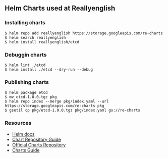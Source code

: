 ## Helm Charts used at Reallyenglish

### Installing charts

```console
$ helm repo add reallyenglish https://storage.googleapis.com/re-charts
$ helm search reallyenglish
$ helm install reallyenglish/etcd
```

### Debuggin charts

```console
$ helm lint ./etcd
$ helm install ./etcd --dry-run --debug
```

### Publishing charts

```console
$ helm package etcd
$ mv etcd-1.0.0.tgz pkg
$ helm repo index --merge pkg/index.yaml --url https://storage.googleapis.com/re-charts pkg
$ gsutil cp pkg/etcd-1.0.0.tgz pkg/index.yaml gs://re-charts
```

### Resources

* [Helm docs](https://github.com/kubernetes/helm/tree/master/docs)
* [Chart Repository Guide](https://github.com/kubernetes/helm/blob/master/docs/chart_repository.md)
* [Official Charts Repository](https://github.com/kubernetes/charts)
* [Charts Guide](https://github.com/kubernetes/helm/blob/master/docs/charts.md)
